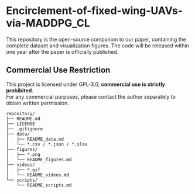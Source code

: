 # Encirclement-of-fixed-wing-UAVs-via-MADDPG_CL
This repository is the open-source companion to our paper, containing the complete dataset and visualization figures. The code will be released within one year after the paper is officially published.

## Commercial Use Restriction  
This project is licensed under GPL-3.0, **commercial use is strictly prohibited**.  
For any commercial purposes, please contact the author separately to obtain written permission.


```text
repository/
├── README.md
├── LICENSE
├── .gitignore
├── data/
│   ├── README_data.md
│   └── *.csv / *.json / *.xlsx
├── figures/
│   ├── *.png
│   └── README_figures.md
├── videos/
│   ├── *.gif
│   └── README_videos.md
└── scripts/
    └── README_scripts.md
```
